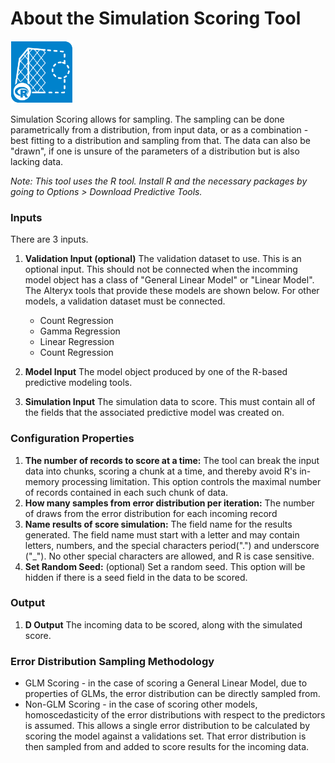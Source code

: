# About the Simulation Scoring Tool

<img src="../SimScoringIcon.png" width=100 height=100 />



Simulation Scoring allows for sampling. The sampling can be done parametrically from a distribution, from input data, or as a combination - best fitting to a distribution and sampling from that. The data can also be "drawn", if one is unsure of the parameters of a distribution but is also lacking data.

_Note: This tool uses the R tool. Install R and the necessary packages by going to Options > Download Predictive Tools._

### Inputs

There are 3 inputs.

1. __Validation Input (optional)__ The validation dataset to use. This is an optional input. This should not be connected when the incomming model object has a class of "General Linear Model" or "Linear Model". The Alteryx tools that provide these models are shown below. For other models, a validation dataset must be connected.

    - Count Regression
    - Gamma Regression
    - Linear Regression
    - Count Regression

 

2. __Model Input__ The model object produced by one of the R-based predictive modeling tools.
3. __Simulation Input__ The simulation data to score. This must contain all of the fields that the associated predictive model was created on.

### Configuration Properties

1. __The number of records to score at a time:__ The tool can break the input data into chunks, scoring a chunk at a time, and thereby avoid R's in-memory processing limitation. This option controls the maximal number of records contained in each such chunk of data.
2. __How many samples from error distribution per iteration:__ The number of draws from the error distribution for each incoming record
3. __Name results of score simulation:__ The field name for the results generated. The field name must start with a letter and may contain letters, numbers, and the special characters period(".") and underscore ("_"). No other special characters are allowed, and R is case sensitive.
4. __Set Random Seed:__ (optional) Set a random seed. This option will be hidden if there is a seed field in the data to be scored.

### Output

1. __D Output__ The incoming data to be scored, along with the simulated score.

### Error Distribution Sampling Methodology

- GLM Scoring - in the case of scoring a General Linear Model, due to properties of GLMs, the error distribution can be directly sampled from.
- Non-GLM Scoring - in the case of scoring other models, homoscedasticity of the error distributions with respect to the predictors is assumed. This allows a single error distribution to be calculated by scoring the model against a validations set. That error distribution is then sampled from and added to score results for the incoming data.


